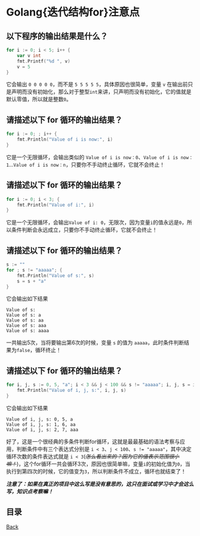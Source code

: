 # Golang{迭代结构for}注意点

## 以下程序的输出结果是什么？

```go
for i := 0; i < 5; i++ {
	var v int
	fmt.Printf("%d ", v)
	v = 5
}
```

它会输出 `0 0 0 0 0`，而不是 `5 5 5 5 5`，具体原因也很简单，变量 `v` 在输出前只是声明而没有初始化，那么对于整型`int`来讲，只声明而没有初始化，它的值就是默认零值，所以就是整数`0`。

## 请描述以下 for 循环的输出结果？

```go
for i := 0; ; i++ {
	fmt.Println("Value of i is now:", i)
}
```

它是一个无限循环，会输出类似的 `Value of i is now：0`、`Value of i is now：1`...`Value of i is now：n`，只要你不手动终止循环，它就不会终止！

## 请描述以下 for 循环的输出结果？

```go
for i := 0; i < 3; {
	fmt.Println("Value of i:", i)
}
```

它是一个无限循环，会输出`Value of i: 0`，无限次，因为变量`i`的值永远是`0`，所以条件判断会永远成立，只要你不手动终止循环，它就不会终止！

## 请描述以下 for 循环的输出结果？

```go
s := ""
for ; s != "aaaaa"; {
	fmt.Println("Value of s:", s)
	s = s + "a"
}
```

它会输出如下结果

```shell
Value of s: 
Value of s: a
Value of s: aa
Value of s: aaa
Value of s: aaaa
```

一共输出5次，当将要输出第6次的时候，变量 `s` 的值为 `aaaaa`，此时条件判断结果为`false`，循环终止！

## 请描述以下 for 循环的输出结果？

```go
for i, j, s := 0, 5, "a"; i < 3 && j < 100 && s != "aaaaa"; i, j, s = i+1, j+1, s + "a" {
	fmt.Println("Value of i, j, s:", i, j, s)
}
```

它会输出如下结果

```shell
Value of i, j, s: 0, 5, a
Value of i, j, s: 1, 6, aa
Value of i, j, s: 2, 7, aaa
```

好了，这是一个很经典的多条件判断for循环，这就是最最基础的语法考察与应用，判断条件中有三个表达式分别是 `i < 3`、`j < 100`、`s != "aaaaa"`，其中决定循环次数的条件表达式就是 `i < 3`(_~~怎么看出来的？因为它的值表示范围很小嘛！~~_)，这个for循环一共会循环3次，原因也很简单嘛，变量`i`的初始化值为`0`，当执行到第四次的时候，它的值变为`3`，所以判断条件不成立，循环也就结束了！

_**注意了：如果在真正的项目中这么写是没有意思的，这只在面试或学习中才会这么写，知识点考察嘛！**_


## 目录
[Back](../GolangNotice.md)
